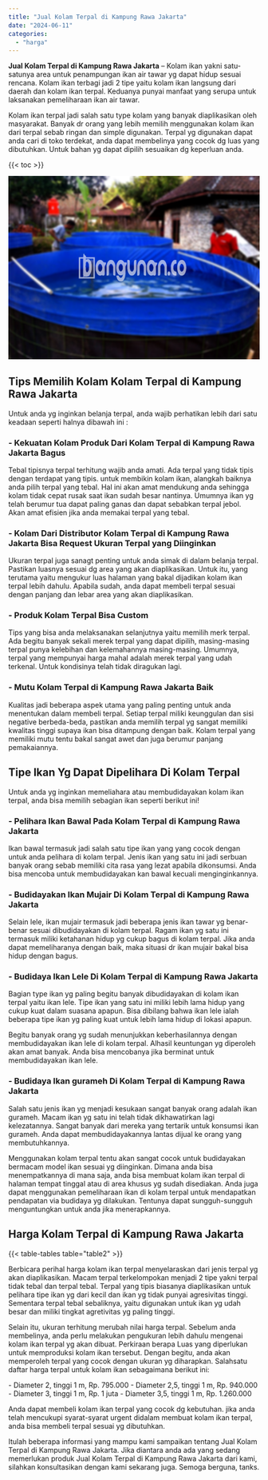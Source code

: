 ```yaml
---
title: "Jual Kolam Terpal di Kampung Rawa Jakarta"
date: "2024-06-11"
categories: 
  - "harga"
---
```


**Jual Kolam Terpal di Kampung Rawa Jakarta** – Kolam ikan yakni satu-satunya area untuk penampungan ikan air tawar yg dapat hidup sesuai rencana. Kolam ikan terbagi jadi 2 tipe yaitu kolam ikan langsung dari daerah dan kolam ikan terpal. Keduanya punyai manfaat yang serupa untuk laksanakan pemeliharaan ikan air tawar.

Kolam ikan terpal jadi salah satu type kolam yang banyak diaplikasikan oleh masyarakat. Banyak dr orang yang lebih memilih menggunakan kolam ikan dari terpal sebab ringan dan simple digunakan. Terpal yg digunakan dapat anda cari di toko terdekat, anda dapat membelinya yang cocok dg luas yang dibutuhkan. Untuk bahan yg dapat dipilih sesuaikan dg keperluan anda.

{{< toc >}}

![Jual Kolam Terpal di Kampung Rawa Jakarta](/images/jual-kolam-terpal-38.png)

## Tips Memilih Kolam Kolam Terpal di Kampung Rawa Jakarta

Untuk anda yg inginkan belanja terpal, anda wajib perhatikan lebih dari satu keadaan seperti halnya dibawah ini :

### \- Kekuatan Kolam Produk Dari Kolam Terpal di Kampung Rawa Jakarta Bagus

Tebal tipisnya terpal terhitung wajib anda amati. Ada terpal yang tidak tipis dengan terdapat yang tipis. untuk membikin kolam ikan, alangkah baiknya anda pilih terpal yang tebal. Hal ini akan amat mendukung anda sehingga kolam tidak cepat rusak saat ikan sudah besar nantinya. Umumnya ikan yg telah berumur tua dapat paling ganas dan dapat sebabkan terpal jebol. Akan amat efisien jika anda memakai terpal yang tebal.

### \- Kolam Dari Distributor Kolam Terpal di Kampung Rawa Jakarta Bisa Request Ukuran Terpal yang Diinginkan

Ukuran terpal juga sanagt penting untuk anda simak di dalam belanja terpal. Pastikan luasnya sesuai dg area yang akan diaplikasikan. Untuk itu, yang terutama yaitu mengukur luas halaman yang bakal dijadikan kolam ikan terpal lebih dahulu. Apabila sudah, anda dapat membeli terpal sesuai dengan panjang dan lebar area yang akan diaplikasikan.

### \- Produk Kolam Terpal Bisa Custom

Tips yang bisa anda melaksanakan selanjutnya yaitu memilih merk terpal. Ada begitu banyak sekali merek terpal yang dapat dipilih, masing-masing terpal punya kelebihan dan kelemahannya masing-masing. Umumnya, terpal yang mempunyai harga mahal adalah merek terpal yang udah terkenal. Untuk kondisinya telah tidak diragukan lagi.

### \- Mutu Kolam Terpal di Kampung Rawa Jakarta Baik

Kualitas jadi beberapa aspek utama yang paling penting untuk anda menentukan dalam membeli terpal. Setiap terpal miliki keunggulan dan sisi negative berbeda-beda, pastikan anda memilih terpal yg sangat memiliki kwalitas tinggi supaya ikan bisa ditampung dengan baik. Kolam terpal yang memiliki mutu tentu bakal sangat awet dan juga berumur panjang pemakaiannya.

## Tipe Ikan Yg Dapat Dipelihara Di Kolam Terpal

Untuk anda yg inginkan memeliahara atau membudidayakan kolam ikan terpal, anda bisa memilih sebagian ikan seperti berikut ini!

### \- Pelihara Ikan Bawal Pada Kolam Terpal di Kampung Rawa Jakarta

Ikan bawal termasuk jadi salah satu tipe ikan yang yang cocok dengan untuk anda pelihara di kolam terpal. Jenis ikan yang satu ini jadi serbuan banyak orang sebab memiliki cita rasa yang lezat apabila dikonsumsi. Anda bisa mencoba untuk membudidayakan kan bawal kecuali menginginkannya.

### \- Budidayakan Ikan Mujair Di Kolam Terpal di Kampung Rawa Jakarta

Selain lele, ikan mujair termasuk jadi beberapa jenis ikan tawar yg benar-benar sesuai dibudidayakan di kolam terpal. Ragam ikan yg satu ini termasuk miliki ketahanan hidup yg cukup bagus di kolam terpal. Jika anda dapat memeliharanya dengan baik, maka situasi dr ikan mujair bakal bisa hidup dengan bagus.

### \- Budidaya Ikan Lele Di Kolam Terpal di Kampung Rawa Jakarta

Bagian type ikan yg paling begitu banyak dibudidayakan di kolam ikan terpal yaitu ikan lele. Tipe ikan yang satu ini miliki lebih lama hidup yang cukup kuat dalam suasana apapun. Bisa dibilang bahwa ikan lele ialah beberapa tipe ikan yg paling kuat untuk lebih lama hidup di lokasi apapun.

Begitu banyak orang yg sudah menunjukkan keberhasilannya dengan membudidayakan ikan lele di kolam terpal. Alhasil keuntungan yg diperoleh akan amat banyak. Anda bisa mencobanya jika berminat untuk membudidayakan ikan lele.

### \- Budidaya Ikan gurameh Di Kolam Terpal di Kampung Rawa Jakarta

Salah satu jenis ikan yg menjadi kesukaan sangat banyak orang adalah ikan gurameh. Macam ikan yg satu ini telah tidak dikhawatirkan lagi kelezatannya. Sangat banyak dari mereka yang tertarik untuk konsumsi ikan gurameh. Anda dapat membudidayakannya lantas dijual ke orang yang membutuhkannya.

Menggunakan kolam terpal tentu akan sangat cocok untuk budidayakan bermacam model ikan sesuai yg diinginkan. Dimana anda bisa menempatkannya di mana saja, anda bisa membuat kolam ikan terpal di halaman tempat tinggal atau di area khusus yg sudah disediakan. Anda juga dapat menggunakan pemeliharaan ikan di kolam terpal untuk mendapatkan pendapatan via budidaya yg dilakukan. Tentunya dapat sungguh-sungguh menguntungkan untuk anda jika menerapkannya.

## Harga Kolam Terpal di Kampung Rawa Jakarta

{{< table-tables table="table2" >}}

Berbicara perihal harga kolam ikan terpal menyelaraskan dari jenis terpal yg akan diaplikasikan. Macam terpal terkelompokan menjadi 2 tipe yakni terpal tidak tebal dan terpal tebal. Terpal yang tipis biasanya diaplikasikan untuk pelihara tipe ikan yg dari kecil dan ikan yg tidak punyai agresivitas tinggi. Sementara terpal tebal sebaliknya, yaitu digunakan untuk ikan yg udah besar dan miliki tingkat agretivitas yg paling tinggi.

Selain itu, ukuran terhitung merubah nilai harga terpal. Sebelum anda membelinya, anda perlu melakukan pengukuran lebih dahulu mengenai kolam ikan terpal yg akan dibuat. Perkiraan berapa Luas yang diperlukan untuk memproduksi kolam ikan tersebut. Dengan begitu, anda akan memperoleh terpal yang cocok dengan ukuran yg diharapkan. Salahsatu daftar harga terpal untuk kolam ikan sebagaimana berikut ini:

\- Diameter 2, tinggi 1 m, Rp. 795.000 - Diameter 2,5, tinggi 1 m, Rp. 940.000 - Diameter 3, tinggi 1 m, Rp. 1 juta - Diameter 3,5, tinggi 1 m, Rp. 1.260.000

Anda dapat membeli kolam ikan terpal yang cocok dg kebutuhan. jika anda telah mencukupi syarat-syarat urgent didalam membuat kolam ikan terpal, anda bisa membeli terpal sesuai yg dibutuhkan.

Itulah beberapa informasi yang mampu kami sampaikan tentang Jual Kolam Terpal di Kampung Rawa Jakarta. Jika diantara anda ada yang sedang memerlukan produk Jual Kolam Terpal di Kampung Rawa Jakarta dari kami, silahkan konsultasikan dengan kami sekarang juga. Semoga berguna, tanks.
